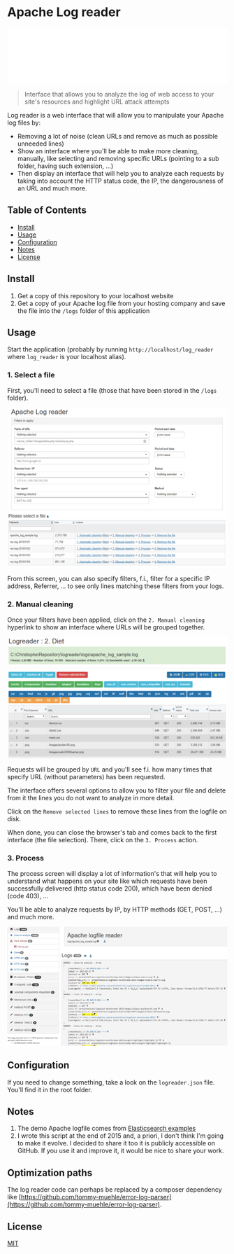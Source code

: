 # Apache Log reader

![banner](./banner.svg)

> Interface that allows you to analyze the log of web access to your site's resources and highlight URL attack attempts

Log reader is a web interface that will allow you to manipulate your Apache log files by:

- Removing a lot of noise (clean URLs and remove as much as possible unneeded lines)
- Show an interface where you'll be able to make more cleaning, manually, like selecting and removing specific URLs (pointing to a sub folder, having such extension, ...)
- Then display an interface that will help you to analyze each requests by taking into account the HTTP status code, the IP, the dangerousness of an URL and much more.

## Table of Contents

- [Install](#install)
- [Usage](#usage)
- [Configuration](#configuration)
- [Notes](#notes)
- [License](#license)

## Install

1. Get a copy of this repository to your localhost website
2. Get a copy of your Apache log file from your hosting company and save the file into the `/logs` folder of this application

## Usage

Start the application (probably by running `http://localhost/log_reader` where `log_reader` is your localhost alias).

### 1. Select a file

First, you'll need to select a file (those that have been stored in the `/logs` folder).

![select_file.png](images/select_file.png)

From this screen, you can also specify filters, f.i., filter for a specific IP address, Referrer, ... to see only lines matching these filters from your logs.

### 2. Manual cleaning

Once your filters have been applied, click on the `2. Manual cleaning` hyperlink to show an interface where URLs will be grouped together.

![diet.png](images/diet.png)

Requests will be grouped by `URL` and you'll see f.i. how many times that specify URL (without parameters) has been requested.

The interface offers several options to allow you to filter your file and delete from it the lines you do not want to analyze in more detail.

Click on the `Remove selected lines` to remove these lines from the logfile on disk.

When done, you can close the browser's tab and comes back to the first interface (the file selection). There, click on the `3. Process` action.

### 3. Process

The process screen will display a lot of information's that will help you to understand what happens on your site like which requests have been successfully delivered (http status code 200), which have been denied (code 403), ...

You'll be able to analyze requests by IP, by HTTP methods (GET, POST, ...) and much more.

![process.png](images/process.png)

## Configuration

If you need to change something, take a look on the `logreader.json` file. You'll find it in the root folder.

## Notes

1. The demo Apache logfile comes from [Elasticsearch examples](https://github.com/elastic/examples/tree/master/Common%20Data%20Formats/apache_logs)
2. I wrote this script at the end of 2015 and, a priori, I don't think I'm going to make it evolve. I decided to share it too it is publicly accessible on GitHub. If you use it and improve it, it would be nice to share your work.

## Optimization paths

The log reader code can perhaps be replaced by a composer dependency like [https://github.com/tommy-muehle/error-log-parser](https://github.com/tommy-muehle/error-log-parser).

## License

[MIT](LICENSE)
